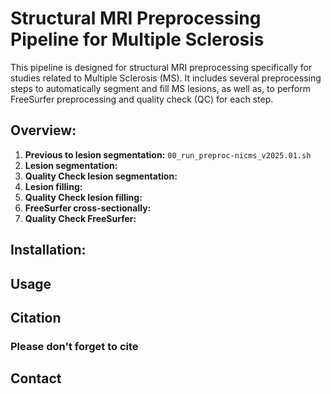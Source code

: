# Structural MRI Preprocessing Pipeline for Multiple Sclerosis
This pipeline is designed for structural MRI preprocessing specifically for studies related to Multiple Sclerosis (MS). It includes several preprocessing steps to automatically segment and fill MS lesions, as well as, to perform FreeSurfer preprocessing and quality check (QC) for each step.

## Overview: 

1. **Previous to lesion segmentation:** `00_run_preproc-nicms_v2025.01.sh`<br/>
2. **Lesion segmentation:**
3. **Quality Check lesion segmentation:**
4. **Lesion filling:**
5. **Quality Check lesion filling:**
6. **FreeSurfer cross-sectionally:**
7. **Quality Check FreeSurfer:**

## Installation:
   
## Usage 

## Citation

### Please don't forget to cite

## Contact
